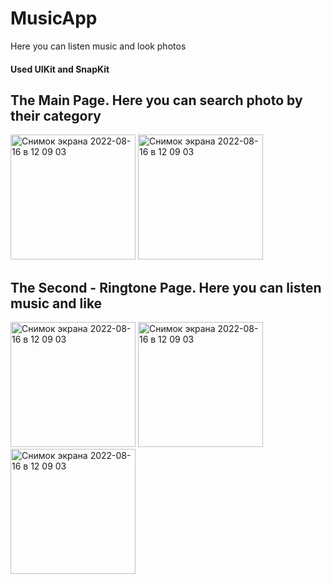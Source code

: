 # MusicApp
Here you can listen music and look photos
#### Used UIKit and SnapKit

## The Main Page. Here you can search photo by their category

<img width="200" alt="Снимок экрана 2022-08-16 в 12 09 03" src="https://user-images.githubusercontent.com/91002215/215464218-f8848107-4a17-48de-9ef7-f2dd5a89b6d9.png">
<img width="200" alt="Снимок экрана 2022-08-16 в 12 09 03" src="https://user-images.githubusercontent.com/91002215/215464309-1032cf9c-ab1f-4e40-b076-71cabd1966a7.png">

## The Second - Ringtone Page. Here you can listen music and like

<img width="200" alt="Снимок экрана 2022-08-16 в 12 09 03" src="https://user-images.githubusercontent.com/91002215/215465738-4f159b4b-7165-46b3-be82-dc27ebed2df9.png">

<img width="200" alt="Снимок экрана 2022-08-16 в 12 09 03" src="https://user-images.githubusercontent.com/91002215/215465748-eb993ec5-78c5-48f8-ac41-008c85138a89.png">

<img width="200" alt="Снимок экрана 2022-08-16 в 12 09 03" src="https://user-images.githubusercontent.com/91002215/215465766-d09df9be-97d2-4781-8caa-e4d9cc7b8d75.png">

